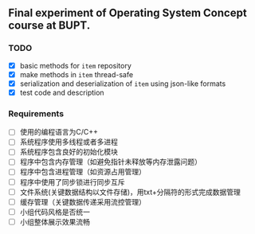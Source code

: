 ## Final experiment of Operating System Concept course at BUPT.

### TODO

- [x] basic methods for `item` repository
- [x] make methods in `item` thread-safe
- [x] serialization and deserialization of `item` using json-like formats
- [x] test code and description

### Requirements

- [ ] 使用的编程语言为C/C++
- [ ] 系统程序使用多线程或者多进程
- [ ] 系统程序包含良好的初始化模块
- [ ] 程序中包含内存管理（如避免指针未释放等内存泄露问题）
- [ ] 程序中包含进程管理（如资源占用管理）
- [ ] 程序中使用了同步锁进行同步互斥
- [ ] 文件系统(关键数据结构以文件存储)，用txt+分隔符的形式完成数据管理
- [ ] 缓存管理（关键数据传递采用流控管理）
- [ ] 小组代码风格是否统一
- [ ] 小组整体展示效果流畅